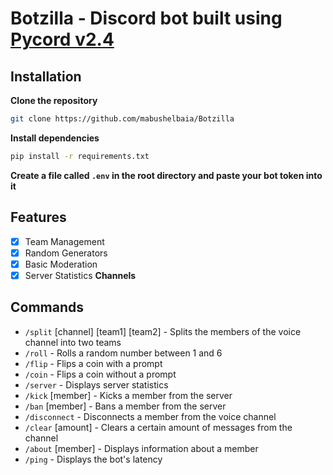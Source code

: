 # Botzilla - Discord bot built using [Pycord v2.4](https://pycord.dev/)
## Installation
**Clone the repository**
```bash
git clone https://github.com/mabushelbaia/Botzilla
```
**Install dependencies**
```bash
pip install -r requirements.txt
```
**Create a file called `.env` in the root directory and paste your bot token into it**

## Features

- [X] Team Management
- [X] Random Generators
- [X] Basic Moderation
- [x] Server Statistics **Channels**
## Commands
- `/split` [channel] [team1] [team2] - Splits the members of the voice channel into two teams
- `/roll` - Rolls a random number between 1 and 6
- `/flip` - Flips a coin with a prompt
- `/coin` - Flips a coin without a prompt
- `/server` - Displays server statistics
- `/kick` [member] - Kicks a member from the server
- `/ban` [member] - Bans a member from the server
- `/disconnect` - Disconnects a member from the voice channel
- `/clear` [amount] - Clears a certain amount of messages from the channel
- `/about` [member] - Displays information about a member
- `/ping` - Displays the bot's latency
